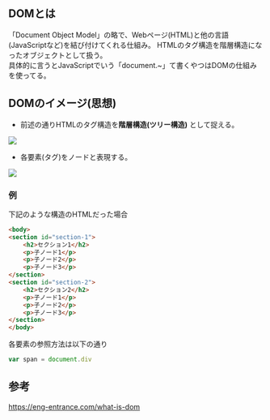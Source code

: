 ## DOMとは
「Document Object Model」の略で、Webページ(HTML)と他の言語(JavaScriptなど)を結び付けてくれる仕組み。 
HTMLのタグ構造を階層構造になったオブジェクトとして扱う。  
具体的に言うとJavaScriptでいう「document.~」て書くやつはDOMの仕組みを使ってる。

## DOMのイメージ(思想)
- 前述の通りHTMLのタグ構造を**階層構造\(ツリー構造\)** として捉える。  

![](https://eng-entrance.com/wp-content/uploads/2016/07/%E5%9B%B32-267x300.png)


- 各要素(タグ)をノードと表現する。

![](https://eng-entrance.com/wp-content/uploads/2016/07/%E5%9B%B33-267x300.png)

### 例
下記のような構造のHTMLだった場合
```HTML
<body>
<section id="section-1">
    <h2>セクション1</h2>
    <p>子ノード1</p>
    <p>子ノード2</p>
    <p>子ノード3</p>
</section>
<section id="section-2">
    <h2>セクション2</h2>
    <p>子ノード1</p>
    <p>子ノード2</p>
    <p>子ノード3</p>
</section>
</body>
```

各要素の参照方法は以下の通り
```JavaScript
var span = document.div
```

## 参考
https://eng-entrance.com/what-is-dom
